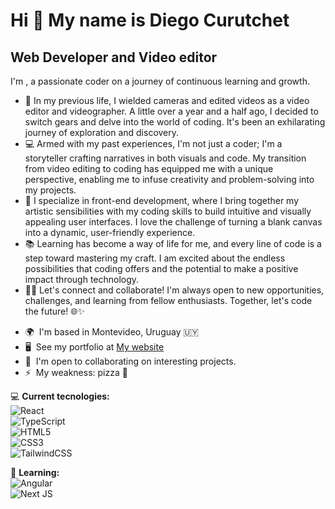 Hi 👋 My name is Diego Curutchet
================================

Web Developer and Video editor  
------------------------------

I'm , a passionate coder on a journey of continuous learning and growth. 

- 🎥 In my previous life, I wielded cameras and edited videos as a video editor and videographer. A little over a year and a half ago, I decided to switch gears and delve into the world of coding. It's been an exhilarating journey of exploration and discovery.
- 💻 Armed with my past experiences, I'm not just a coder; I'm a storyteller crafting narratives in both visuals and code. My transition from video editing to coding has equipped me with a unique perspective, enabling me to infuse creativity and problem-solving into my projects. 
- 🚀 I specialize in front-end development, where I bring together my artistic sensibilities with my coding skills to build intuitive and visually appealing user interfaces. I love the challenge of turning a blank canvas into a dynamic, user-friendly experience. 
- 📚 Learning has become a way of life for me, and every line of code is a step toward mastering my craft. I am excited about the endless possibilities that coding offers and the potential to make a positive impact through technology. 
- 👨‍💻 Let's connect and collaborate! I'm always open to new opportunities, challenges, and learning from fellow enthusiasts.
Together, let's code the future! 🌐✨

* 🌍  I'm based in Montevideo, Uruguay 🇺🇾
* 🖥️  See my portfolio at [My website](http://diegocurutchetdev.netlify.app/)
* 🤝  I'm open to collaborating on interesting projects.
* ⚡  My weakness: pizza 🍕

💻 **Current tecnologies:**    
![React](https://img.shields.io/badge/react-%2320232a.svg?style=for-the-badge&logo=react&logoColor=%2361DAFB)  
![TypeScript](https://img.shields.io/badge/typescript-%23007ACC.svg?style=for-the-badge&logo=typescript&logoColor=white)  
![HTML5](https://img.shields.io/badge/html5-%23E34F26.svg?style=for-the-badge&logo=html5&logoColor=white)  
![CSS3](https://img.shields.io/badge/css3-%231572B6.svg?style=for-the-badge&logo=css3&logoColor=white)  
![TailwindCSS](https://img.shields.io/badge/tailwindcss-%2338B2AC.svg?style=for-the-badge&logo=tailwind-css&logoColor=white)  

🧠 **Learning:**  
![Angular](https://img.shields.io/badge/angular-%23DD0031.svg?style=for-the-badge&logo=angular&logoColor=white)  
![Next JS](https://img.shields.io/badge/Next-black?style=for-the-badge&logo=next.js&logoColor=white)  
